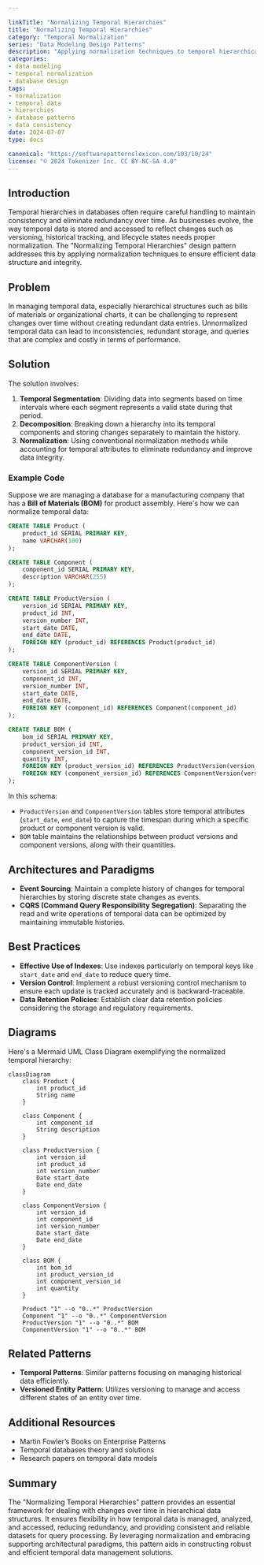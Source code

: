```yaml
---

linkTitle: "Normalizing Temporal Hierarchies"
title: "Normalizing Temporal Hierarchies"
category: "Temporal Normalization"
series: "Data Modeling Design Patterns"
description: "Applying normalization techniques to temporal hierarchical data to achieve consistency and eliminate redundancy over time."
categories:
- data modeling
- temporal normalization
- database design
tags:
- normalization
- temporal data
- hierarchies
- database patterns
- data consistency
date: 2024-07-07
type: docs

canonical: "https://softwarepatternslexicon.com/103/10/24"
license: "© 2024 Tokenizer Inc. CC BY-NC-SA 4.0"
---
```


## Introduction

Temporal hierarchies in databases often require careful handling to maintain consistency and eliminate redundancy over time. As businesses evolve, the way temporal data is stored and accessed to reflect changes such as versioning, historical tracking, and lifecycle states needs proper normalization. The "Normalizing Temporal Hierarchies" design pattern addresses this by applying normalization techniques to ensure efficient data structure and integrity.

## Problem

In managing temporal data, especially hierarchical structures such as bills of materials or organizational charts, it can be challenging to represent changes over time without creating redundant data entries. Unnormalized temporal data can lead to inconsistencies, redundant storage, and queries that are complex and costly in terms of performance.

## Solution

The solution involves:

1. **Temporal Segmentation**: Dividing data into segments based on time intervals where each segment represents a valid state during that period.
2. **Decomposition**: Breaking down a hierarchy into its temporal components and storing changes separately to maintain the history.
3. **Normalization**: Using conventional normalization methods while accounting for temporal attributes to eliminate redundancy and improve data integrity.

### Example Code

Suppose we are managing a database for a manufacturing company that has a **Bill of Materials (BOM)** for product assembly. Here's how we can normalize temporal data:

```sql
CREATE TABLE Product (
    product_id SERIAL PRIMARY KEY,
    name VARCHAR(100)
);

CREATE TABLE Component (
    component_id SERIAL PRIMARY KEY,
    description VARCHAR(255)
);

CREATE TABLE ProductVersion (
    version_id SERIAL PRIMARY KEY,
    product_id INT,
    version_number INT,
    start_date DATE,
    end_date DATE,
    FOREIGN KEY (product_id) REFERENCES Product(product_id)
);

CREATE TABLE ComponentVersion (
    version_id SERIAL PRIMARY KEY,
    component_id INT,
    version_number INT,
    start_date DATE,
    end_date DATE,
    FOREIGN KEY (component_id) REFERENCES Component(component_id)
);

CREATE TABLE BOM (
    bom_id SERIAL PRIMARY KEY,
    product_version_id INT,
    component_version_id INT,
    quantity INT,
    FOREIGN KEY (product_version_id) REFERENCES ProductVersion(version_id),
    FOREIGN KEY (component_version_id) REFERENCES ComponentVersion(version_id)
);
```

In this schema:

- `ProductVersion` and `ComponentVersion` tables store temporal attributes (`start_date`, `end_date`) to capture the timespan during which a specific product or component version is valid.
- `BOM` table maintains the relationships between product versions and component versions, along with their quantities.

## Architectures and Paradigms

- **Event Sourcing**: Maintain a complete history of changes for temporal hierarchies by storing discrete state changes as events.
- **CQRS (Command Query Responsibility Segregation)**: Separating the read and write operations of temporal data can be optimized by maintaining immutable histories.

## Best Practices

- **Effective Use of Indexes**: Use indexes particularly on temporal keys like `start_date` and `end_date` to reduce query time.
- **Version Control**: Implement a robust versioning control mechanism to ensure each update is tracked accurately and is backward-traceable.
- **Data Retention Policies**: Establish clear data retention policies considering the storage and regulatory requirements.

## Diagrams

Here's a Mermaid UML Class Diagram exemplifying the normalized temporal hierarchy:

```mermaid
classDiagram
    class Product {
        int product_id
        String name
    }

    class Component {
        int component_id
        String description
    }

    class ProductVersion {
        int version_id
        int product_id
        int version_number
        Date start_date
        Date end_date
    }

    class ComponentVersion {
        int version_id
        int component_id
        int version_number
        Date start_date
        Date end_date
    }

    class BOM {
        int bom_id
        int product_version_id
        int component_version_id
        int quantity
    }

    Product "1" --o "0..*" ProductVersion
    Component "1" --o "0..*" ComponentVersion
    ProductVersion "1" --o "0..*" BOM
    ComponentVersion "1" --o "0..*" BOM
```

## Related Patterns

- **Temporal Patterns**: Similar patterns focusing on managing historical data efficiently.
- **Versioned Entity Pattern**: Utilizes versioning to manage and access different states of an entity over time.

## Additional Resources

- Martin Fowler’s Books on Enterprise Patterns
- Temporal databases theory and solutions
- Research papers on temporal data models

## Summary

The "Normalizing Temporal Hierarchies" pattern provides an essential framework for dealing with changes over time in hierarchical data structures. It ensures flexibility in how temporal data is managed, analyzed, and accessed, reducing redundancy, and providing consistent and reliable datasets for query processing. By leveraging normalization and embracing supporting architectural paradigms, this pattern aids in constructing robust and efficient temporal data management solutions.
